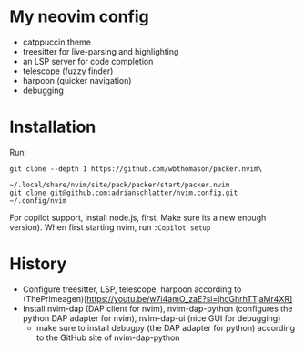 # My neovim config

* catppuccin theme
* treesitter for live-parsing and highlighting
* an LSP server for code completion
* telescope (fuzzy finder)
* harpoon (quicker navigation)
* debugging


# Installation

Run:

```
git clone --depth 1 https://github.com/wbthomason/packer.nvim\
                    ~/.local/share/nvim/site/pack/packer/start/packer.nvim
git clone git@github.com:adrianschlatter/nvim.config.git ~/.config/nvim
```

For copilot support, install node.js, first. Make sure its a new enough
version). When first starting nvim, run ```:Copilot setup```


# History

* Configure treesitter, LSP, telescope, harpoon according to
  (ThePrimeagen)[https://youtu.be/w7i4amO_zaE?si=jhcGhrhTTjaMr4XR]
* Install nvim-dap (DAP client for nvim), nvim-dap-python (configures the
  python DAP adapter for nvim), nvim-dap-ui (nice GUI for debugging)
    - make sure to install debugpy (the DAP adapter for python) according to
      the GitHub site of nvim-dap-python

